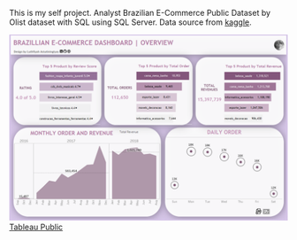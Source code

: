This is my self project. Analyst Brazilian E-Commerce Public Dataset by Olist dataset with SQL using SQL Server. Data source from [kaggle](https://www.kaggle.com/datasets/olistbr/brazilian-ecommerce). 

![Dashboard](Dashboard2.png)
[Tableau Public](https://public.tableau.com/app/profile/luthfiyah.astutiningtyas/viz/BRAZILLIANE-COMMERCEDASHBOARD/Dashboard1)
